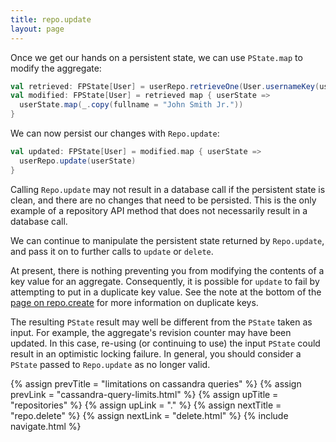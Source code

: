 ```yaml
---
title: repo.update
layout: page
---
```


Once we get our hands on a persistent state, we can use `PState.map`
to modify the aggregate:

```scala
val retrieved: FPState[User] = userRepo.retrieveOne(User.usernameKey(username))
val modified: FPState[User] = retrieved map { userState =>
  userState.map(_.copy(fullname = "John Smith Jr."))
}
```

We can now persist our changes with `Repo.update`:

```scala
val updated: FPState[User] = modified.map { userState =>
  userRepo.update(userState)
}
```

Calling `Repo.update` may not result in a database call if the
persistent state is clean, and there are no changes that need to be
persisted. This is the only example of a repository API method that
does not necessarily result in a database call.

We can continue to manipulate the persistent state returned by
`Repo.update`, and pass it on to further calls to `update` or `delete`.

At present, there is nothing preventing you from modifying the
contents of a key value for an aggregate. Consequently, it is possible
for `update` to fail by attempting to put in a duplicate key
value. See the note at the bottom of the [page on
repo.create](create.html) for more information on duplicate keys.

The resulting `PState` result may well be different from the `PState`
taken as input. For example, the aggregate's revision counter may have
been updated. In this case, re-using (or continuing to use) the input
`PState` could result in an optimistic locking failure. In general,
you should consider a `PState` passed to `Repo.update` as no longer valid.

{% assign prevTitle = "limitations on cassandra queries" %}
{% assign prevLink = "cassandra-query-limits.html" %}
{% assign upTitle = "repositories" %}
{% assign upLink = "." %}
{% assign nextTitle = "repo.delete" %}
{% assign nextLink = "delete.html" %}
{% include navigate.html %}
